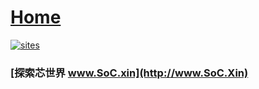 # [Home](https://github.com/SoCXin/home)

[![sites](http://182.61.61.133/link/resources/SoC.png)](http://www.SoC.Xin)


### [探索芯世界 www.SoC.xin](http://www.SoC.Xin)
